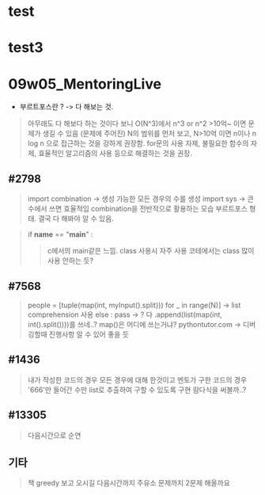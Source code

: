 # test

# test3

# 09w05_MentoringLive

- 부르트포스란 ? -> 다 해보는 것. 
> 아무래도 다 해보다 하는 것이다 보니 O(N^3)에서 n^3 or n^2 >10억~ 이면 문제가 생길 수 있음
> (문제에 주어진) N의 범위를 먼저 보고, N>10억 이면 n이나 n log n 으로 접근하는 것을 강하게 권장함.
> for문의 사용 자제, 불필요한 함수의 자제, 효율적인 알고리즘의 사용 등으로 해결하는 것을 권장.

## #2798
> import combination -> 생성 가능한 모든 경우의 수를 생성
> import sys -> 큰 수에서 쓰면 효율적임
> combination을 전반적으로 활용하는 모습
> 부르트포스 형태. 결국 다 해봐야 알 수 있음.

> if __name__ == "__main__" : 
>   > c에서의 main같은 느낌. class 사용시 자주 사용
>   > 코테에서는 class 많이 사용 안하는 듯?

## #7568
> people = [tuple(map(int, myInput().split))) for _ in range(N)] -> list comprehension 사용
> else : pass -> ?
> 다 .append(list(map(int, int().split())))를 쓰네..? map()은 어디에 쓰는거냐?
> pythontutor.com -> 디버깅할때 진행사항 알 수 있어 좋을 듯

## #1436
> 내가 작성한 코드의 경우 모든 경우에 대해 한것이고
> 멘토가 구한 코드의 경우 '666'만 들어간 수만 list로 추출하여 구할 수 있도록 구현
> 람다식을 써볼까..?

## #13305
> 다음시간으로 순연

## 기타
> 책 greedy 보고 오시길
> 다음시간까지 주유소 문제까지 2문제 해올까요

